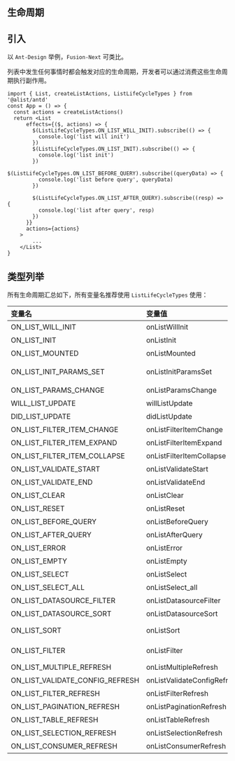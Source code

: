 ## 生命周期

## 引入

以 `Ant-Design` 举例，`Fusion-Next` 可类比。

列表中发生任何事情时都会触发对应的生命周期，开发者可以通过消费这些生命周期执行副作用。

```tsx
import { List, createListActions, ListLifeCycleTypes } from '@alist/antd'
const App = () => {
  const actions = createListActions()
  return <List
      effects={($, actions) => {
        $(ListLifeCycleTypes.ON_LIST_WILL_INIT).subscribe(() => {
          console.log('list will init')
        })
        $(ListLifeCycleTypes.ON_LIST_INIT).subscribe(() => {
          console.log('list init')
        })
        $(ListLifeCycleTypes.ON_LIST_BEFORE_QUERY).subscribe((queryData) => {
          console.log('list before query', queryData)
        })

        $(ListLifeCycleTypes.ON_LIST_AFTER_QUERY).subscribe((resp) => {
          console.log('list after query', resp)
        })
      }}
      actions={actions}
    >
        ...
    </List>
}
```

## 类型列举

所有生命周期汇总如下，所有变量名推荐使用 `ListLifeCycleTypes` 使用：

| 变量名       | 变量值                             | 描述                 |
|:----------|:---------------------------------|:--------------------|
| ON_LIST_WILL_INIT    |onListWillInit                  | 列表即将初始化 |
| ON_LIST_INIT    |onListInit                  | 列表初始化完成 |
| ON_LIST_MOUNTED    |onListMounted                  | 列表挂载完成 |
| ON_LIST_INIT_PARAMS_SET    |onListInitParamsSet                  | 列表初始化URL参数关联设置 |
| ON_LIST_PARAMS_CHANGE    |onListParamsChange                  | 列表关联URL参数发生变化 |
| WILL_LIST_UPDATE    |willListUpdate                  | 列表即将更新 |
| DID_LIST_UPDATE    |didListUpdate                  | 列表更新完成 |
| ON_LIST_FILTER_ITEM_CHANGE    |onListFilterItemChange                  | 搜索区域字段发生变化 |
| ON_LIST_FILTER_ITEM_EXPAND    |onListFilterItemExpand                  | 搜索区域展开触发 |
| ON_LIST_FILTER_ITEM_COLLAPSE    |onListFilterItemCollapse                  | 搜索区域展开收起 |
| ON_LIST_VALIDATE_START    |onListValidateStart                  | 搜索区域校验开始 |
| ON_LIST_VALIDATE_END    |onListValidateEnd                  | 搜索区域校验结束 |
| ON_LIST_CLEAR    |onListClear                  | 搜索区域点击清空 |
| ON_LIST_RESET    |onListReset                  | 搜索区域点击重置 |
| ON_LIST_BEFORE_QUERY    |onListBeforeQuery                  | 列表请求前 |
| ON_LIST_AFTER_QUERY    |onListAfterQuery                  | 列表请求后 |
| ON_LIST_ERROR    |onListError                  | 列表请求失败 |
| ON_LIST_EMPTY    |onListEmpty                  | 列表请求返回空数据 |
| ON_LIST_SELECT    |onListSelect                  | 表格触发选择某一项 |
| ON_LIST_SELECT_ALL    |onListSelect_all                  | 表格触发选择全部 |
| ON_LIST_DATASOURCE_FILTER    |onListDatasourceFilter                  | 表格触发过滤 |
| ON_LIST_DATASOURCE_SORT    |onListDatasourceSort                  | 表格触发选择排序 |
| ON_LIST_SORT    |onListSort                  | 等价于`ON_LIST_DATASOURCE_SORT` |
| ON_LIST_FILTER    |onListFilter                  | 等价于`ON_LIST_DATASOURCE_FILTER` |
| ON_LIST_MULTIPLE_REFRESH    |onListMultipleRefresh                  | 多实例列表触发重绘 |
| ON_LIST_VALIDATE_CONFIG_REFRESH    |onListValidateConfigRefresh                  | 搜索区域校验规则发生变化 |
| ON_LIST_FILTER_REFRESH    |onListFilterRefresh                  | 搜索区域触发重绘 |
| ON_LIST_PAGINATION_REFRESH    |onListPaginationRefresh                  | 分页区域触发重绘 |
| ON_LIST_TABLE_REFRESH    |onListTableRefresh                  | 表格区域触发重绘 |
| ON_LIST_SELECTION_REFRESH    |onListSelectionRefresh                  | 表格筛选项发生变化 |
| ON_LIST_CONSUMER_REFRESH    |onListConsumerRefresh                  | 自定义消费组件触发重绘 |






